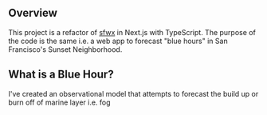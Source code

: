 

## Overview

This project is a refactor of [sfwx](https://github.com/ddectis/sfwx) in Next.js with TypeScript. The purpose of the code is the same i.e. a web app to forecast "blue hours" in San Francisco's Sunset Neighborhood. 

## What is a Blue Hour?

I've created an observational model that attempts to forecast the build up or burn off of marine layer i.e. fog
